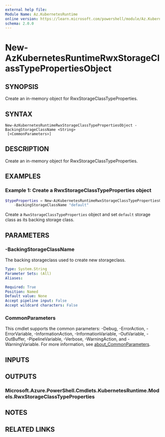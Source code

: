 ```yaml
---
external help file:
Module Name: Az.KubernetesRuntime
online version: https://learn.microsoft.com/powershell/module/Az.KubernetesRuntime/new-azkubernetesruntimerwxstorageclasstypepropertiesobject
schema: 2.0.0
---
```


# New-AzKubernetesRuntimeRwxStorageClassTypePropertiesObject

## SYNOPSIS
Create an in-memory object for RwxStorageClassTypeProperties.

## SYNTAX

```
New-AzKubernetesRuntimeRwxStorageClassTypePropertiesObject -BackingStorageClassName <String>
 [<CommonParameters>]
```

## DESCRIPTION
Create an in-memory object for RwxStorageClassTypeProperties.

## EXAMPLES

### Example 1: Create a RwxStorageClassTypeProperties object
```powershell
$typeProperties = New-AzKubernetesRuntimeRwxStorageClassTypePropertiesObject `
    -BackingStorageClassName "default"
```

Create a `RwxStorageClassTypeProperties` object and set `default` storage class as its backing storage class.

## PARAMETERS

### -BackingStorageClassName
The backing storageclass used to create new storageclass.

```yaml
Type: System.String
Parameter Sets: (All)
Aliases:

Required: True
Position: Named
Default value: None
Accept pipeline input: False
Accept wildcard characters: False
```

### CommonParameters
This cmdlet supports the common parameters: -Debug, -ErrorAction, -ErrorVariable, -InformationAction, -InformationVariable, -OutVariable, -OutBuffer, -PipelineVariable, -Verbose, -WarningAction, and -WarningVariable. For more information, see [about_CommonParameters](http://go.microsoft.com/fwlink/?LinkID=113216).

## INPUTS

## OUTPUTS

### Microsoft.Azure.PowerShell.Cmdlets.KubernetesRuntime.Models.RwxStorageClassTypeProperties

## NOTES

## RELATED LINKS

